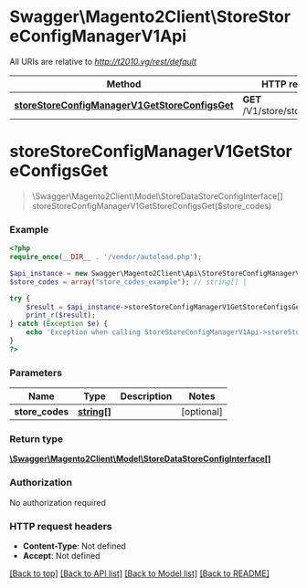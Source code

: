 # Swagger\Magento2Client\StoreStoreConfigManagerV1Api

All URIs are relative to *http://t2010.vg/rest/default*

Method | HTTP request | Description
------------- | ------------- | -------------
[**storeStoreConfigManagerV1GetStoreConfigsGet**](StoreStoreConfigManagerV1Api.md#storeStoreConfigManagerV1GetStoreConfigsGet) | **GET** /V1/store/storeConfigs | 


# **storeStoreConfigManagerV1GetStoreConfigsGet**
> \Swagger\Magento2Client\Model\StoreDataStoreConfigInterface[] storeStoreConfigManagerV1GetStoreConfigsGet($store_codes)





### Example
```php
<?php
require_once(__DIR__ . '/vendor/autoload.php');

$api_instance = new Swagger\Magento2Client\Api\StoreStoreConfigManagerV1Api();
$store_codes = array("store_codes_example"); // string[] | 

try {
    $result = $api_instance->storeStoreConfigManagerV1GetStoreConfigsGet($store_codes);
    print_r($result);
} catch (Exception $e) {
    echo 'Exception when calling StoreStoreConfigManagerV1Api->storeStoreConfigManagerV1GetStoreConfigsGet: ', $e->getMessage(), PHP_EOL;
}
?>
```

### Parameters

Name | Type | Description  | Notes
------------- | ------------- | ------------- | -------------
 **store_codes** | [**string[]**](../Model/string.md)|  | [optional]

### Return type

[**\Swagger\Magento2Client\Model\StoreDataStoreConfigInterface[]**](../Model/StoreDataStoreConfigInterface.md)

### Authorization

No authorization required

### HTTP request headers

 - **Content-Type**: Not defined
 - **Accept**: Not defined

[[Back to top]](#) [[Back to API list]](../../README.md#documentation-for-api-endpoints) [[Back to Model list]](../../README.md#documentation-for-models) [[Back to README]](../../README.md)


